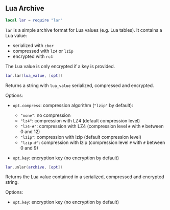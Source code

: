 ## Lua Archive

``` lua
local lar = require "lar"
```

`lar` is a simple archive format for Lua values (e.g. Lua tables). It
contains a Lua value:

- serialized with `cbor`
- compressed with `lz4` or `lzip`
- encrypted with `rc4`

The Lua value is only encrypted if a key is provided.

``` lua
lar.lar(lua_value, [opt])
```

Returns a string with `lua_value` serialized, compressed and encrypted.

Options:

- `opt.compress`: compression algorithm (`"lzip"` by default):

  - `"none"`: no compression
  - `"lz4"`: compression with LZ4 (default compression level)
  - `"lz4-#"`: compression with LZ4 (compression level `#` with `#`
    between 0 and 12)
  - `"lzip"`: compression with lzip (default compression level)
  - `"lzip-#"`: compression with lzip (compression level `#` with `#`
    between 0 and 9)

- `opt.key`: encryption key (no encryption by default)

``` lua
lar.unlar(archive, [opt])
```

Returns the Lua value contained in a serialized, compressed and
encrypted string.

Options:

- `opt.key`: encryption key (no encryption by default)
